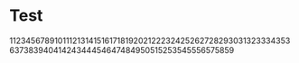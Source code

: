 # Test

11234567891011121314151617181920212223242526272829303132333435363738394041424344454647484950515253545556575859